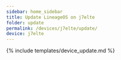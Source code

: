```yaml
---
sidebar: home_sidebar
title: Update LineageOS on j7elte
folder: update
permalink: /devices/j7elte/update/
device: j7elte
---
```

{% include templates/device_update.md %}
